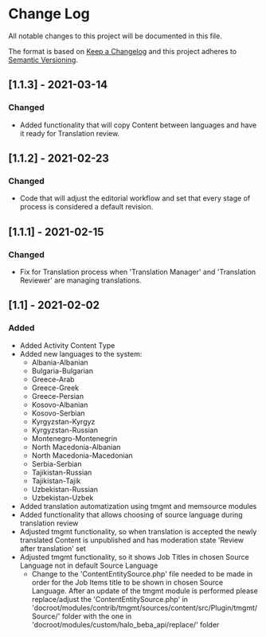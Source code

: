 
# Change Log
All notable changes to this project will be documented in this file.

The format is based on [Keep a Changelog](http://keepachangelog.com/)
and this project adheres to [Semantic Versioning](http://semver.org/).

## [1.1.3] - 2021-03-14

### Changed
- Added functionality that will copy Content between languages and have it ready for Translation review.


## [1.1.2] - 2021-02-23

### Changed
- Code that will adjust the editorial workflow and set that every stage of process is considered a default revision.


## [1.1.1] - 2021-02-15

### Changed
- Fix for Translation process when 'Translation Manager' and 'Translation Reviewer' are managing translations.


## [1.1] - 2021-02-02

### Added
- Added Activity Content Type
- Added new languages to the system:
    - Albania-Albanian
    - Bulgaria-Bulgarian
    - Greece-Arab
    - Greece-Greek
    - Greece-Persian
    - Kosovo-Albanian
    - Kosovo-Serbian
    - Kyrgyzstan-Kyrgyz
    - Kyrgyzstan-Russian
    - Montenegro-Montenegrin
    - North Macedonia-Albanian
    - North Macedonia-Macedonian
    - Serbia-Serbian
    - Tajikistan-Russian
    - Tajikistan-Tajik
    - Uzbekistan-Russian
    - Uzbekistan-Uzbek
- Added translation automatization using tmgmt and memsource modules
- Added functionality that allows choosing of source language during translation review
- Adjusted tmgmt functionality, so when translation is accepted the newly translated Content is unpublished and has moderation state 'Review after translation' set
- Adjusted tmgmt functionality, so it shows Job Titles in chosen Source Language not in default Source Language
    - Change to the 'ContentEntitySource.php' file needed to be made in order for the Job Items title to be shown in chosen Source Language. After an update of the tmgmt module is performed please replace/adjust the 'ContentEntitySource.php' in 'docroot/modules/contrib/tmgmt/sources/content/src/Plugin/tmgmt/Source/' folder with the one in 'docroot/modules/custom/halo_beba_api/replace/' folder
